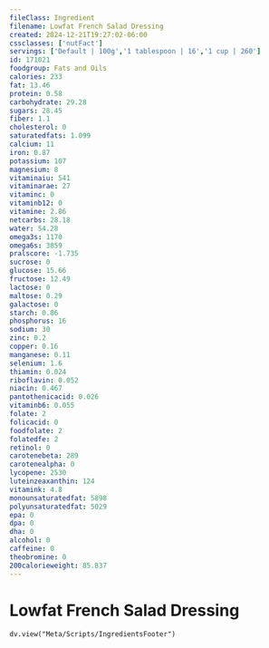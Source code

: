```yaml
---
fileClass: Ingredient
filename: Lowfat French Salad Dressing
created: 2024-12-21T19:27:02-06:00
cssclasses: ['nutFact']
servings: ['Default | 100g','1 tablespoon | 16','1 cup | 260']
id: 171021
foodgroup: Fats and Oils
calories: 233
fat: 13.46
protein: 0.58
carbohydrate: 29.28
sugars: 28.45
fiber: 1.1
cholesterol: 0
saturatedfats: 1.099
calcium: 11
iron: 0.87
potassium: 107
magnesium: 8
vitaminaiu: 541
vitaminarae: 27
vitaminc: 0
vitaminb12: 0
vitamine: 2.86
netcarbs: 28.18
water: 54.28
omega3s: 1170
omega6s: 3859
pralscore: -1.735
sucrose: 0
glucose: 15.66
fructose: 12.49
lactose: 0
maltose: 0.29
galactose: 0
starch: 0.86
phosphorus: 16
sodium: 30
zinc: 0.2
copper: 0.16
manganese: 0.11
selenium: 1.6
thiamin: 0.024
riboflavin: 0.052
niacin: 0.467
pantothenicacid: 0.026
vitaminb6: 0.055
folate: 2
folicacid: 0
foodfolate: 2
folatedfe: 2
retinol: 0
carotenebeta: 289
carotenealpha: 0
lycopene: 2530
luteinzeaxanthin: 124
vitamink: 4.8
monounsaturatedfat: 5898
polyunsaturatedfat: 5029
epa: 0
dpa: 0
dha: 0
alcohol: 0
caffeine: 0
theobromine: 0
200calorieweight: 85.837
---
```


# Lowfat French Salad Dressing

```dataviewjs
dv.view("Meta/Scripts/IngredientsFooter")
```